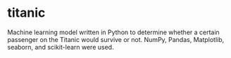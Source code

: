 # titanic

Machine learning model written in Python to determine whether a certain passenger on the Titanic would survive or not. NumPy, Pandas, Matplotlib, seaborn, and scikit-learn were used. 
